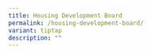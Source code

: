 ```yaml
---
title: Housing Development Board
permalink: /housing-development-board/
variant: tiptap
description: ""
---
```

